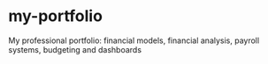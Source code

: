# my-portfolio
My professional portfolio:  financial models, financial analysis, payroll systems, budgeting and dashboards
